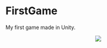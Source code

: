 # FirstGame
My first game made in Unity. 
<p align="center">
  <img src="https://i.imgur.com/aUhRBS0.png">
</p>

